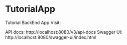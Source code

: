 # TutorialApp
Tutorial BackEnd App
Visit:

API docs: http://localhost:8080/v3/api-docs
Swagger UI: http://localhost:8080/swagger-ui/index.html
